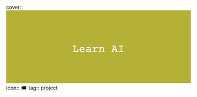 cover:: ![Notion Cover (5).png](../assets/Notion_Cover_(5)_1707168082842_0.png) 
icon:: 🗯️
tag:: project
